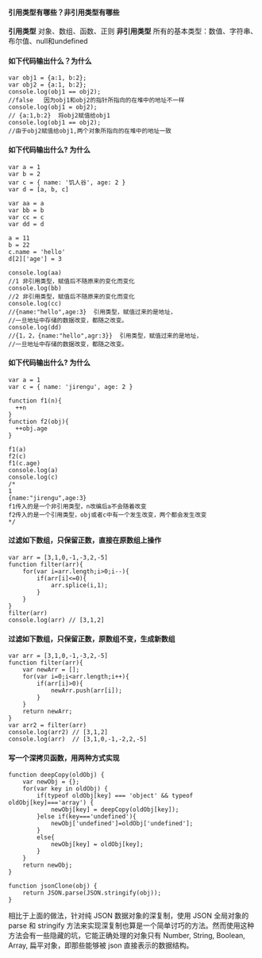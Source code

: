 #### 引用类型有哪些？非引用类型有哪些
**引用类型**
对象、数组、函数、正则
**非引用类型**
所有的基本类型：数值、字符串、布尔值、null和undefined


#### 如下代码输出什么？为什么
```
var obj1 = {a:1, b:2};
var obj2 = {a:1, b:2};
console.log(obj1 == obj2);
//false   因为obj1和obj2的指针所指向的在堆中的地址不一样
console.log(obj1 = obj2);
// {a:1,b:2}  将obj2赋值给obj1
console.log(obj1 == obj2);
//由于obj2赋值给obj1,两个对象所指向的在堆中的地址一致
```


#### 如下代码输出什么? 为什么
```
var a = 1
var b = 2
var c = { name: '饥人谷', age: 2 }
var d = [a, b, c]

var aa = a
var bb = b
var cc = c
var dd = d

a = 11
b = 22
c.name = 'hello'
d[2]['age'] = 3

console.log(aa) 
//1 非引用类型，赋值后不随原来的变化而变化
console.log(bb) 
//2 非引用类型，赋值后不随原来的变化而变化
console.log(cc)
//{name:"hello",age:3}  引用类型，赋值过来的是地址，
//一旦地址中存储的数据改变，都随之改变。
console.log(dd)
//{1，2，{name:"hello",agr:3}}  引用类型，赋值过来的是地址，
//一旦地址中存储的数据改变，都随之改变。
```


#### 如下代码输出什么? 为什么
```
var a = 1
var c = { name: 'jirengu', age: 2 }

function f1(n){
  ++n
}
function f2(obj){
  ++obj.age
}

f1(a) 
f2(c) 
f1(c.age) 
console.log(a) 
console.log(c)
/*
1
{name:"jirengu",age:3}
f1传入的是一个非引用类型，n改编后a不会随着改变
f2传入的是一个引用类型，obj或者c中有一个发生改变，两个都会发生改变
*/
```


#### 过滤如下数组，只保留正数，直接在原数组上操作
```
var arr = [3,1,0,-1,-3,2,-5]
function filter(arr){
    for(var i=arr.length;i>0;i--){
        if(arr[i]<=0){
            arr.splice(i,1);
        }
    }
}
filter(arr)
console.log(arr) // [3,1,2]
```


#### 过滤如下数组，只保留正数，原数组不变，生成新数组
```
var arr = [3,1,0,-1,-3,2,-5]
function filter(arr){
    var newArr = [];
    for(var i=0;i<arr.length;i++){
        if(arr[i]>0){
            newArr.push(arr[i]);
        }
    }
    return newArr;
}
var arr2 = filter(arr)
console.log(arr2) // [3,1,2]
console.log(arr)  // [3,1,0,-1,-2,2,-5]
```


#### 写一个深拷贝函数，用两种方式实现
```
function deepCopy(oldObj) {
    var newObj = {};
    for(var key in oldObj) {
        if(typeof oldObj[key] === 'object' && typeof oldObj[key]==='array') {
            newObj[key] = deepCopy(oldObj[key]);
        }else if(key==='undefined'){
            newObj['undefined']=oldObj['undefined'];
        }
        else{
            newObj[key] = oldObj[key];
        }
    }
    return newObj;
}
```
```
function jsonClone(obj) {
    return JSON.parse(JSON.stringify(obj));
}
```
相比于上面的做法，针对纯 JSON 数据对象的深复制，使用 JSON 全局对象的 parse 和 stringify 方法来实现深复制也算是一个简单讨巧的方法。然而使用这种方法会有一些隐藏的坑，它能正确处理的对象只有 Number, String, Boolean, Array, 扁平对象，即那些能够被 json 直接表示的数据结构。